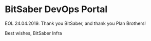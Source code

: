 # BitSaber DevOps Portal

EOL 24.04.2019. Thank you BitSaber, and thank you Plan Brothers!

Best wishes,
BitSaber Infra
